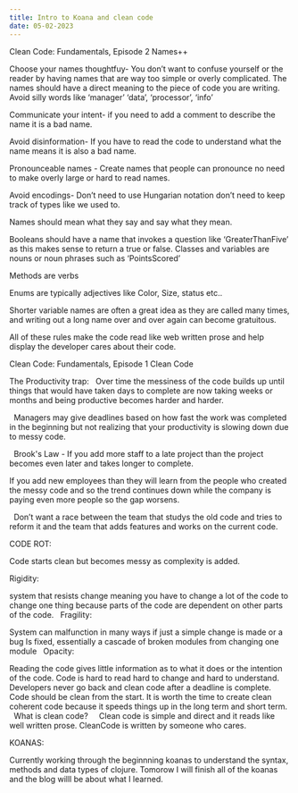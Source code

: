 ```yaml
---
title: Intro to Koana and clean code
date: 05-02-2023
---
```

Clean Code: Fundamentals, Episode 2
Names++


Choose your names thoughtfuy- You don’t want to confuse yourself or the reader by having names that are way too simple or overly complicated. The names should have a direct meaning to the piece of code you are writing.
	Avoid silly words like ‘manager’ ‘data’, ‘processor’, ‘info’

Communicate your intent- if you need to add a comment to describe the name it is a bad name.

Avoid disinformation- If you have to read the code to understand what the name means it is also a bad name. 

Pronounceable names - Create names that people can pronounce no need to make overly large or hard to read names.

Avoid encodings- Don’t need to use Hungarian notation don’t need to keep track of types like we used to.

Names should mean what they say and say what they mean.

Booleans should have a name that invokes a question like ‘GreaterThanFive’ as this makes sense to return a true or false.
Classes and variables are nouns or noun phrases such as ‘PointsScored’

Methods are verbs

Enums are typically adjectives like Color, Size, status etc..

Shorter variable names are often a great idea as they are called many times, and writing out a long name over and over again can become gratuitous.

All of these rules make the code read like web written prose and help display the developer cares about their code.


Clean Code: Fundamentals, Episode 1
Clean Code

The Productivity trap:
 
Over time the messiness of the code builds up until things that would have taken days to complete are now taking weeks or months and being productive becomes harder and harder.

 
Managers may give deadlines based on how fast the work was completed in the beginning but not realizing that your productivity is slowing down due to messy code.

 
Brook's Law - If you add more staff to a late project than the project becomes even later and takes longer to complete.
 
 
If you add new employees than they will learn from the people who created the messy code and so the trend continues down while the company is paying even more people so the gap worsens.


 
Don’t want a race between the team that studys the old code and tries to reform it and the team that adds features and works on the current code.
 
 
 
CODE ROT:


Code starts clean but becomes messy as complexity is added.


Rigidity:

system that resists change meaning you have to change a lot of the code to change one thing because parts of the code are dependent on other parts of the code.
 
Fragility:
 
 
System can malfunction in many ways if just a simple change is made or a bug Is fixed, essentially a cascade of broken modules from changing one module
 
Opacity:

Reading the code gives little information as to what it does or the intention of the code.
Code is hard to read hard to change and hard to understand.
 
Developers never go back and clean code after a deadline is complete. Code should be clean from the start. It is worth the time to create clean coherent code because it speeds things up in the long term and short term.
 
What is clean code?
 
 
Clean code is simple and direct and it reads like well written prose.
CleanCode is written by someone who cares.


KOANAS:

Currently working through the beginnning koanas to understand the syntax, methods and data types of clojure.
Tomorow I will finish all of the koanas and the blog willl be about what I learned.
